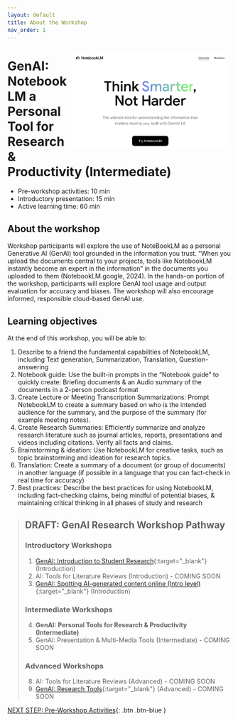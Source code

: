 ```yaml
---
layout: default
title: About the Workshop 
nav_order: 1
---
```

<img src="images/5-notebooklm-try.png" style="float:right;width:350px;padding:10px;" alt="Decorative">

# GenAI: NotebookLM a Personal Tool for Research & Productivity (Intermediate)

- Pre-workshop activities: 10 min 
- Introductory presentation: 15 min
- Active learning time: 60 min

## About the workshop 
Workshop participants will explore the use of NoteBookLM as a personal Generative AI (GenAI) tool grounded in the information you trust. “When you upload the documents central to your projects, tools like NotebookLM instantly become an expert in the information” in the documents you uploaded to them (NotebookLM.google, 2024). In the hands-on portion of the workshop, participants will explore GenAI tool usage and output evaluation for accuracy and biases. The workshop will also encourage informed, responsible cloud-based GenAI use.

## Learning objectives

At the end of this workshop, you will be able to:

1. Describe to a friend the fundamental capabilities of NotebookLM, including Text generation, Summarization, Translation, Question-answering
2. Notebook guide: Use the built-in prompts in the  “Notebook guide” to quickly create: Briefing documents & an Audio summary of the documents in a 2-person podcast format
3. Create Lecture or Meeting Transcription Summarizations: Prompt NotebookLM to create a summary based on who is the intended audience for the summary, and the purpose of the summary (for example meeting notes).
4. Create Research Summaries: Efficiently summarize and analyze research literature such as journal articles, reports, presentations and videos including citations. Verify all facts and claims.
5. Brainstorming & ideation: Use NotebookLM for creative tasks, such as topic brainstorming and ideation for research topics.
6. Translation: Create a summary of a document (or group of documents) in another language (if possible in a language that you can fact-check in real time for accuracy)
8. Best practices: Describe the best practices for using NotebookLM, including fact-checking claims, being mindful of potential biases, & maintaining critical thinking in all phases of study and research

> ## DRAFT: GenAI Research Workshop Pathway
> ### Introductory Workshops
> 1. [GenAI: Introduction to Student Research](https://lib.uvic.ca/gen-ai){:target="_blank"} (Introduction)
> 2. AI: Tools for Literature Reviews (Introduction) - COMING SOON
> 3. [GenAI: Spotting AI-generated content online (Intro level)](https://libguides.uvic.ca/fakenews/what-is-fake-news){:target="_blank"} (Introduction)
> ### Intermediate Workshops
> 4. **GenAI: Personal Tools for Research & Productivity (Intermediate)**
> 5. GenAI: Presentation & Multi-Media Tools (Intermediate) - COMING SOON
> ### Advanced Workshops
> 8. AI: Tools for Literature Reviews (Advanced) - COMING SOON
> 9. [GenAI: Research Tools](https://uviclibraries.github.io/genai-research-tools-adv/){:target="_blank"} (Advanced) - COMING SOON
 
[NEXT STEP: Pre-Workshop Activities](pre-workshop.html){: .btn .btn-blue }
